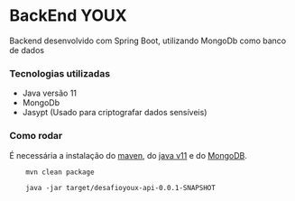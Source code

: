 # BackEnd YOUX

Backend desenvolvido com Spring Boot, utilizando MongoDb como banco de dados

### Tecnologias utilizadas

- Java versão 11
- MongoDb
- Jasypt (Usado para criptografar dados sensíveis)

### Como rodar

É necessária a instalação do [maven](https://maven.apache.org/download.cgi), do [java v11](https://www.oracle.com/br/java/technologies/javase-jdk11-downloads.html) e do [MongoDB](https://www.mongodb.com/try/download/community).

```sh
    mvn clean package
```

```
    java -jar target/desafioyoux-api-0.0.1-SNAPSHOT
```
